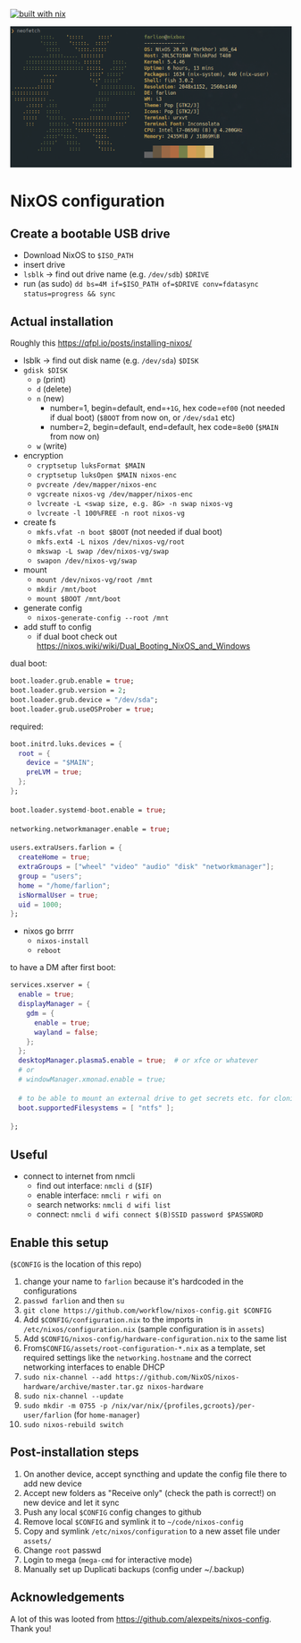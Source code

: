 [![built with nix](https://builtwithnix.org/badge.svg)](https://builtwithnix.org)

![neofetch nixbox](assets/neofetch-nixbox.png)

# NixOS configuration

## Create a bootable USB drive

- Download NixOS to `$ISO_PATH`
- insert drive
- `lsblk` -> find out drive name (e.g. `/dev/sdb`) `$DRIVE`
- run (as sudo) `dd bs=4M if=$ISO_PATH of=$DRIVE conv=fdatasync status=progress && sync`

## Actual installation

Roughly this https://qfpl.io/posts/installing-nixos/

- lsblk -> find out disk name (e.g. `/dev/sda`) `$DISK`
- `gdisk $DISK`
  - `p` (print)
  - `d` (delete)
  - `n` (new)
    - number=1, begin=default, end=`+1G`, hex code=`ef00` (not needed if dual boot) (`$BOOT` from now on, or `/dev/sda1` etc)
    - number=2, begin=default, end=default, hex code=`8e00` (`$MAIN` from now on)
  - `w` (write)
- encryption
  - `cryptsetup luksFormat $MAIN`
  - `cryptsetup luksOpen $MAIN nixos-enc`
  - `pvcreate /dev/mapper/nixos-enc`
  - `vgcreate nixos-vg /dev/mapper/nixos-enc`
  - `lvcreate -L <swap size, e.g. 8G> -n swap nixos-vg`
  - `lvcreate -l 100%FREE -n root nixos-vg`
- create fs
  - `mkfs.vfat -n boot $BOOT` (not needed if dual boot)
  - `mkfs.ext4 -L nixos /dev/nixos-vg/root`
  - `mkswap -L swap /dev/nixos-vg/swap`
  - `swapon /dev/nixos-vg/swap`
- mount
  - `mount /dev/nixos-vg/root /mnt`
  - `mkdir /mnt/boot`
  - `mount $BOOT /mnt/boot`
- generate config
  - `nixos-generate-config --root /mnt`
- add stuff to config
  - if dual boot check out https://nixos.wiki/wiki/Dual_Booting_NixOS_and_Windows

dual boot:
```nix
boot.loader.grub.enable = true;
boot.loader.grub.version = 2;
boot.loader.grub.device = "/dev/sda";
boot.loader.grub.useOSProber = true;
```

required:
```nix
boot.initrd.luks.devices = {
  root = {
    device = "$MAIN";
    preLVM = true;
  };
};

boot.loader.systemd-boot.enable = true;

networking.networkmanager.enable = true;

users.extraUsers.farlion = {
  createHome = true;
  extraGroups = ["wheel" "video" "audio" "disk" "networkmanager"];
  group = "users";
  home = "/home/farlion";
  isNormalUser = true;
  uid = 1000;
};
```

- nixos go brrrr
  - `nixos-install`
  - `reboot`

to have a DM after first boot:

```nix
services.xserver = {
  enable = true;
  displayManager = {
    gdm = {
      enable = true;
      wayland = false;
    };
  };
  desktopManager.plasma5.enable = true;  # or xfce or whatever
  # or
  # windowManager.xmonad.enable = true;

  # to be able to mount an external drive to get secrets etc. for cloning from gh
  boot.supportedFilesystems = [ "ntfs" ];

};
```

## Useful

- connect to internet from nmcli
  - find out interface: `nmcli d` (`$IF`)
  - enable interface: `nmcli r wifi on`
  - search networks: `nmcli d wifi list`
  - connect: `nmcli d wifi connect $(B)SSID password $PASSWORD`

## Enable this setup

(`$CONFIG` is the location of this repo)

1. change your name to `farlion` because it's hardcoded in the configurations
1. `passwd farlion` and then `su`
1. `git clone https://github.com/workflow/nixos-config.git $CONFIG`
1. Add `$CONFIG/configuration.nix` to the imports in `/etc/nixos/configuration.nix` (sample configuration is in `assets`)
1. Add `$CONFIG/nixos-config/hardware-configuration.nix` to the same list
1. From`$CONFIG/assets/root-configuration-*.nix` as a template, set required settings like the `networking.hostname` and the correct networking interfaces to enable DHCP
1. `sudo nix-channel --add https://github.com/NixOS/nixos-hardware/archive/master.tar.gz nixos-hardware`
1. `sudo nix-channel --update`
1. `sudo mkdir -m 0755 -p /nix/var/nix/{profiles,gcroots}/per-user/farlion` (for `home-manager`)
1. `sudo nixos-rebuild switch`

## Post-installation steps

1. On another device, accept syncthing and update the config file there to add new device
1. Accept new folders as "Receive only" (check the path is correct!) on new device and let it sync
1. Push any local `$CONFIG` config changes to github
1. Remove local `$CONFIG` and symlink it to `~/code/nixos-config`
1. Copy and symlink `/etc/nixos/configuration` to a new asset file under `assets/`
1. Change `root` passwd
1. Login to mega (`mega-cmd` for interactive mode)
1. Manually set up Duplicati backups (config under ~/.backup)

## Acknowledgements

A lot of this was looted from https://github.com/alexpeits/nixos-config. Thank you! 
